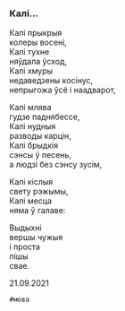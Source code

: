 ### Калі...  
  
Калі прыкрыя  
колеры восені,  
Калі тухне  
няўдала ўсход,  
Калі хмуры  
недаведзены косінус,  
непрыгожа ўсё і наадварот,  
  
Калі млява  
гудзе паднябессе,  
Калі нудныя  
разводы карцін,  
Калі брыдкія  
сэнсы ў песень,  
а людзі без сэнсу зусім,  
  
Калі кіслыя  
свету рэжымы,  
Калі месца  
няма ў галаве:  
  
Выдыхні  
вершы чужыя  
і проста  
пішы  
свае.  
  
  
  
21.09.2021  
```
#мова